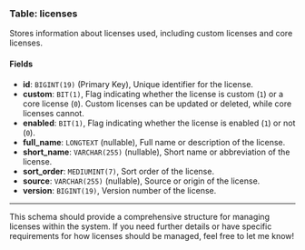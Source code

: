 ### Table: licenses

Stores information about licenses used, including custom licenses and core licenses.

#### Fields

- **id**: `BIGINT(19)` (Primary Key), Unique identifier for the license.
- **custom**: `BIT(1)`, Flag indicating whether the license is custom (`1`) or a core license (`0`). Custom licenses can be updated or deleted, while core licenses cannot.
- **enabled**: `BIT(1)`, Flag indicating whether the license is enabled (`1`) or not (`0`).
- **full_name**: `LONGTEXT` (nullable), Full name or description of the license.
- **short_name**: `VARCHAR(255)` (nullable), Short name or abbreviation of the license.
- **sort_order**: `MEDIUMINT(7)`, Sort order of the license.
- **source**: `VARCHAR(255)` (nullable), Source or origin of the license.
- **version**: `BIGINT(19)`, Version number of the license.

---

This schema should provide a comprehensive structure for managing licenses within the system. If you need further details or have specific requirements for how licenses should be managed, feel free to let me know!
